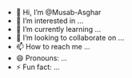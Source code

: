 - 👋 Hi, I’m @Musab-Asghar
- 👀 I’m interested in ...
- 🌱 I’m currently learning ...
- 💞️ I’m looking to collaborate on ...
- 📫 How to reach me ...
- 😄 Pronouns: ...
- ⚡ Fun fact: ...

<!---
Musab-Asghar/Musab-Asghar is a ✨ special ✨ repository because its `README.md` (this file) appears on your GitHub profile.
You can click the Preview link to take a look at your changes.
--->
